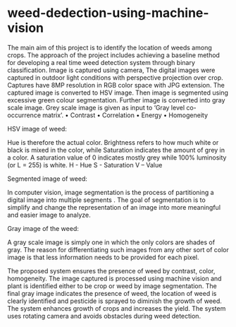 # weed-dedection-using-machine-vision


The main aim of this project is to identify the location of weeds among crops. The approach of the project includes  achieving a baseline method for developing a real time weed detection system through binary classification. Image is captured using  camera, The digital images were captured in outdoor light conditions with perspective projection over crop. Captures have 8MP resolution in RGB color space with JPG extension.  The captured image is converted to HSV image. Then image is segmented using excessive green colour segmentation. Further image is converted  into gray scale image. Grey scale image is given as input to ‘Gray level co-occurrence matrix’.
•	  Contrast
•	  Correlation
•	  Energy 
•	  Homogeneity

HSV image of weed:

Hue is therefore the actual color. Brightness refers to how much white or black  is mixed in the color, while Saturation  indicates  the amount of grey in a color. A saturation value of 0 indicates mostly grey while 100% luminosity (or L = 255) is white.
H - Hue	
S - Saturation
V – Value

Segmented image of weed:

In computer vision, image segmentation is the process of partitioning a digital  image into multiple segments . The goal of segmentation is to simplify and  change the  representation of an image into  more meaningful and easier  image to analyze.

Gray image of the weed:

A gray scale  image is simply one in which the only colors are shades of gray. The reason for differentiating  such  images from any other sort of color image is that less information  needs to be provided for each pixel. 

The proposed system ensures the presence of weed by contrast, color, homogeneity. The image captured is processed using machine vision and plant is identified either to be crop or weed by image segmentation. The final gray image indicates the presence of weed, the location of weed is clearly identified and pesticide is sprayed to diminish the growth of weed. The system enhances growth of crops and increases the yield. The system uses rotating camera and avoids obstacles during weed detection. 
